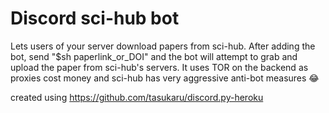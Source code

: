 # Discord sci-hub bot

Lets users of your server download papers from sci-hub.
After adding the bot, send "$sh paperlink_or_DOI" and the bot will attempt to grab and upload the paper from sci-hub's servers.
It uses TOR on the backend as proxies cost money and sci-hub has very aggressive anti-bot measures 😂

created using https://github.com/tasukaru/discord.py-heroku
